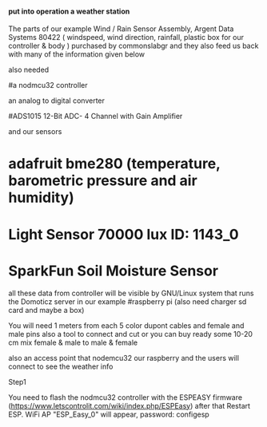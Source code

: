 #### put into operation a weather station 
The parts of our example Wind / Rain Sensor Assembly, Argent Data Systems 80422
( windspeed, wind direction, rainfall, plastic box for our controller & body ) purchased 
by commonslabgr and they also feed us back with many of the information given below

also needed

#a nodmcu32 controller

an analog to digital converter

#ADS1015 12-Bit ADC- 4 Channel with Gain Amplifier

and our sensors

# adafruit bme280 (temperature, barometric pressure and air humidity)
# Light Sensor 70000 lux ID: 1143_0
# SparkFun Soil Moisture Sensor

all these data from controller will be visible by GNU/Linux system that runs the Domoticz server
in our example 
#raspberry pi (also need charger sd card and maybe a box)

You will need 1 meters from each 5 color dupont cables and female and male pins also a tool to connect and cut or you can buy ready some 10-20 cm mix female & male to male & female

also an access point that nodemcu32 our raspberry and the users will connect to see the weather info 

Step1

You need to flash the nodmcu32 controller with the ESPEASY firmware (https://www.letscontrolit.com/wiki/index.php/ESPEasy)
after that
Restart ESP. WiFi AP "ESP_Easy_0" will appear, password: configesp 

